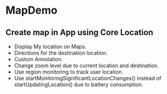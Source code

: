 # MapDemo
## Create map in App using Core Location

- Display My location on Maps.
- Directions for the destination location.
- Custom Annotation.
- Change zoom level due to current location and destination.
- Use region monitoring to track user location.
- Use startMonitoringSignificantLocationChanges() instead of startUpdatingLocation() due to battery consumption.
